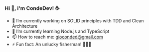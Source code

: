 ### Hi 👋, i'm CondeDev! :coffee:

- 🔭 I’m currently working on SOLID principles with TDD and Clean Architecture
- 🌱 I’m currently learning Node.js and TypeScript
- 📫 How to reach me: gioconded@gmail.com
- ⚡ Fun fact: An unlucky fisherman! :fishing_pole_and_fish::man_facepalming:
